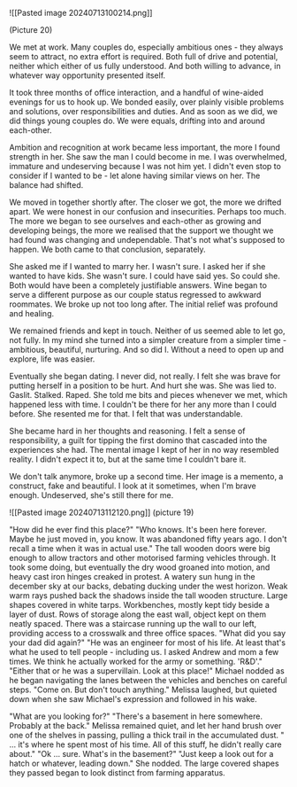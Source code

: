 ![[Pasted image 20240713100214.png]] 

(Picture 20)

We met at work. Many couples do, especially ambitious ones - they always seem to attract, no extra effort is required. Both full of drive and potential, neither which either of us fully understood. And both willing to advance, in whatever way opportunity presented itself. 

It took three months of office interaction, and a handful of wine-aided evenings for us to hook up. We bonded easily, over plainly visible problems and solutions, over responsibilities and duties. And as soon as we did, we did things young couples do.  We were equals, drifting into and around each-other. 

Ambition and recognition at work became less important, the more I found strength in her. She saw the man I could become in me. I was overwhelmed, immature and undeserving because I was not him yet. I didn't even stop to consider if I wanted to be - let alone having similar views on her. The balance had shifted. 

We moved in together shortly after. The closer we got, the more we drifted apart. We were honest in our confusion and insecurities. Perhaps too much. The more we began to see ourselves and each-other as growing and developing beings, the more we realised that the support we thought we had found was changing and undependable. That's not what's supposed to happen. We both came to that conclusion, separately. 

She asked me if I wanted to marry her. I wasn't sure. I asked her if she wanted to have kids. She wasn't sure. I could have said yes. So could she. Both would have been a completely justifiable answers. Wine began to serve a different purpose as our couple status regressed to awkward roommates. We broke up not too long after. The initial relief was profound and healing. 

We remained friends and kept in touch. Neither of us seemed able to let go, not fully. In my mind she turned into a simpler creature from a simpler time - ambitious, beautiful, nurturing. And so did I. Without a need to open up and explore, life was easier. 

Eventually she began dating. I never did, not really. I felt she was brave for putting herself in a position to be hurt. And hurt she was. She was lied to. Gaslit. Stalked. Raped. She told me bits and pieces whenever we met, which happened less with time. I couldn't be there for her any more than I could before. She resented me for that. I felt that was understandable. 

She became hard in her thoughts and reasoning. I felt a sense of responsibility, a guilt for tipping the first domino that cascaded into the experiences she had. The mental image I kept of her in no way resembled reality. I didn't expect it to, but at the same time I couldn't bare it. 

We don't talk anymore, broke up a second time. Her image is a memento, a construct, fake and beautiful. I look at it sometimes, when I'm brave enough. Undeserved, she's still there for me. 




![[Pasted image 20240713112120.png]]
(picture 19)

"How did he ever find this place?"
"Who knows. It's been here forever. Maybe he just moved in, you know. It was abandoned fifty years ago. I don't recall a time when it was in actual use."
The tall wooden doors were big enough to allow tractors and other motorised farming vehicles through. It took some doing, but eventually the dry wood groaned into motion, and heavy cast iron hinges creaked in protest. A watery sun hung in the december sky at our backs, debating ducking under the west horizon. Weak warm rays pushed back the shadows inside the tall wooden structure. Large shapes covered in white tarps. Workbenches, mostly kept tidy beside a layer of dust. Rows of storage along the east wall, object kept on them neatly spaced. There was a staircase running up the wall to our left, providing access to a crosswalk and three office spaces. 
"What did you say your dad did again?"
"He was an engineer for most of his life. At least that's what he used to tell people - including us. I asked Andrew and mom a few times. We think he actually worked for the army or something. 'R&D'." 
"Either that or he was a supervillain. Look at this place!"
Michael nodded as he began navigating the lanes between the vehicles and benches on careful steps. "Come on. But don't touch anything."
Melissa laughed, but quieted down when she saw Michael's expression and followed in his wake. 

"What are you looking for?"
"There's a basement in here somewhere. Probably at the back."
Melissa remained quiet, and let her hand brush over one of the shelves in passing, pulling a thick trail in the accumulated dust. 
" ... it's where he spent most of his time. All of this stuff, he didn't really care about."
"Ok ... sure. What's in the basement?"
"Just keep a look out for a hatch or whatever, leading down."
She nodded. The large covered shapes they passed began to look distinct from farming apparatus. 



